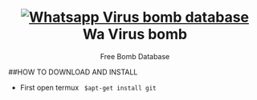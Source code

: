 <h1 align="center">
  <br>
  <a href="https://github.com/IND-GANG/Wa_Virus"><img src="https://instagram.fcok2-1.fna.fbcdn.net/v/t51.2885-15/sh0.08/e35/s640x640/270979244_4181859655249283_6159776894919361200_n.jpg?_nc_ht=instagram.fcok2-1.fna.fbcdn.net&_nc_cat=111&_nc_ohc=FGIOM_WVr-sAX-qxKeB&edm=AABBvjUBAAAA&ccb=7-4&oh=00_AT96ZkDCxMcBRgE29mQINKQN03tJQ0S3QpSeb88kwljAtQ&oe=61D77D82&_nc_sid=83d603" alt="Whatsapp Virus bomb database"></a>
  <br>
  Wa Virus bomb
  <br>
</h1>


<p align="center">Free Bomb Database</p>

##HOW TO DOWNLOAD AND INSTALL
- First open termux
``` $apt-get install git```
